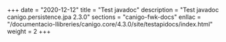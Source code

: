+++
date        = "2020-12-12"
title       = "Test javadoc"
description = "Test javadoc canigo.persistence.jpa 2.3.0"
sections    = "canigo-fwk-docs"
enllac		= "/documentacio-llibreries/canigo.core/4.3.0/site/testapidocs/index.html"
weight		= 2
+++
